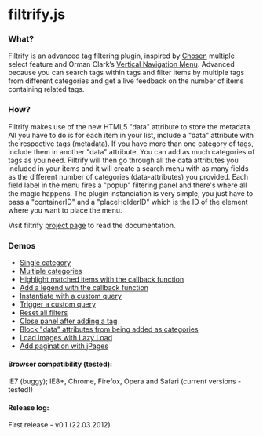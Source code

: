 # filtrify.js


### What?
Filtrify is an advanced tag filtering plugin, inspired by [Chosen](http://harvesthq.github.com/chosen/") multiple select feature and Orman Clark’s [Vertical Navigation Menu](http://webdesigntutsplus.s3.amazonaws.com/tuts/291_vertical_menu/demo/index.html).
Advanced because you can search tags within tags and filter items by multiple tags from different categories and get a live feedback on the number of items containing related tags.



### How?
Filtrify makes use of the new HTML5 "data" attribute to store the metadata.
All you have to do is for each item in your list, include a "data" attribute with the respective tags (metadata). If you have more than one category of tags, include them in another "data" attribute. You can add as much categories of tags as you need.
Filtrify will then go through all the data attributes you included in your items and it will create a search menu with as many fields as the different number of categories (data-attributes) you provided. Each field label in the menu fires a "popup" filtering panel and there's where all the magic happens.
The plugin instanciation is very simple, you just have to pass a "containerID" and a "placeHolderID" which is the ID of the element where you want to place the menu.

Visit filtrify [project page](http://luis-almeida.github.com/filtrify/) to read the documentation.



### Demos
- [Single category](http://luis-almeida.github.com/filtrify/music.html)
- [Multiple categories](http://luis-almeida.github.com/filtrify/movies.html)
- [Highlight matched items with the callback function](http://luis-almeida.github.com/filtrify/highlight.html)
- [Add a legend with the callback function](http://luis-almeida.github.com/filtrify/legend.html)
- [Instantiate with a custom query](http://luis-almeida.github.com/filtrify/query.html)
- [Trigger a custom query](http://luis-almeida.github.com/filtrify/trigger.html)
- [Reset all filters](http://luis-almeida.github.com/filtrify/reset.html)
- [Close panel after adding a tag](http://luis-almeida.github.com/filtrify/close.html)
- [Block "data" attributes from being added as categories](http://luis-almeida.github.com/filtrify/block.html)
- [Load images with Lazy Load](http://luis-almeida.github.com/filtrify/lazyload.html)
- [Add pagination with jPages](http://luis-almeida.github.com/filtrify/jpages.html)



#### Browser compatibility (tested):
IE7 (buggy); IE8+, Chrome, Firefox, Opera and Safari (current versions - tested!)



#### Release log:
First release - v0.1 (22.03.2012)